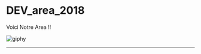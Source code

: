 # DEV_area_2018

Voici Notre Area !!

![giphy](https://user-images.githubusercontent.com/28253319/54086651-9b61d900-434b-11e9-860e-cb38916e2c99.gif)

--------------------------------------------------------------------------------
